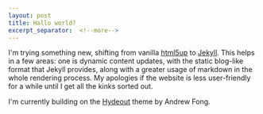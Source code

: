 ```yaml
---
layout: post
title: Hallo world?
excerpt_separator:  <!--more-->
---
```


I'm trying something new, shifting from vanilla [html5up](https://html5up.net/) to [Jekyll](http://jekyllrb.com). This helps in a few areas: one is dynamic content updates, with the static blog-like format that Jekyll provides, along with a greater usage of markdown in the whole rendering process. My apologies if the website is less user-friendly for a while until I get all the kinks sorted out.

<!--more-->

I'm currently building on the [Hydeout](https://github.com/fongandrew/hydeout) theme by Andrew Fong. 
